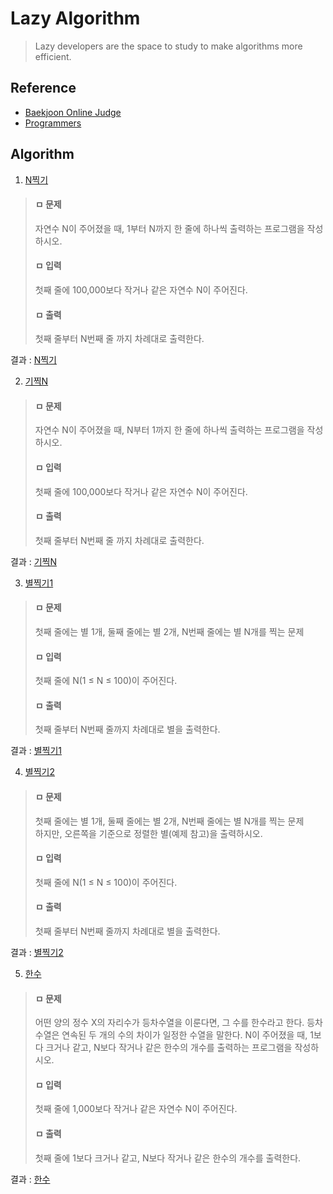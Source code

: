 # Lazy Algorithm

> Lazy developers are the space to study to make algorithms more efficient.

## Reference
- [Baekjoon Online Judge](https://www.acmicpc.net/)
- [Programmers](https://programmers.co.kr/learn/challenges)

## Algorithm

1. [N찍기]()

> #### ㅁ  문제<br>
> 자연수 N이 주어졌을 때, 1부터 N까지 한 줄에 하나씩 출력하는 프로그램을 작성하시오.<br>
> #### ㅁ 입력
> 첫째 줄에 100,000보다 작거나 같은 자연수 N이 주어진다.
> #### ㅁ 출력
> 첫째 줄부터 N번째 줄 까지 차례대로 출력한다.

결과 : [N찍기](https://github.com/92pino/Lazy_algorithm/blob/master/Algo2741.playground/Contents.swift)

2. [기찍N]()

> #### ㅁ 문제
> 자연수 N이 주어졌을 때, N부터 1까지 한 줄에 하나씩 출력하는 프로그램을 작성하시오.
> #### ㅁ 입력
> 첫째 줄에 100,000보다 작거나 같은 자연수 N이 주어진다.
> #### ㅁ 출력
> 첫째 줄부터 N번째 줄 까지 차례대로 출력한다.

결과 : [기찍N](https://github.com/92pino/Lazy_algorithm/blob/master/Algo2742.playground/Contents.swift)

3. [별찍기1]()

> #### ㅁ 문제
> 첫째 줄에는 별 1개, 둘째 줄에는 별 2개, N번째 줄에는 별 N개를 찍는 문제
> #### ㅁ 입력
> 첫째 줄에 N(1 ≤ N ≤ 100)이 주어진다.
> #### ㅁ 출력
> 첫째 줄부터 N번째 줄까지 차례대로 별을 출력한다.

결과 : [별찍기1](https://github.com/92pino/Lazy_algorithm/blob/master/Algo2438.playground/Contents.swift)

4. [별찍기2]()

> #### ㅁ 문제
> 첫째 줄에는 별 1개, 둘째 줄에는 별 2개, N번째 줄에는 별 N개를 찍는 문제<br>
> 하지만, 오른쪽을 기준으로 정렬한 별(예제 참고)을 출력하시오.
> #### ㅁ 입력
> 첫째 줄에 N(1 ≤ N ≤ 100)이 주어진다.
> #### ㅁ 출력
> 첫째 줄부터 N번째 줄까지 차례대로 별을 출력한다.

결과 : [별찍기2](https://github.com/92pino/Lazy_algorithm/blob/master/Algo2439.playground/Contents.swift)

5. [한수]()

> #### ㅁ 문제
> 어떤 양의 정수 X의 자리수가 등차수열을 이룬다면, 그 수를 한수라고 한다. 등차수열은 연속된 두 개의 수의 차이가 일정한 수열을 말한다. N이 주어졌을 때, 1보다 크거나 같고, N보다 작거나 같은 한수의 개수를 출력하는 프로그램을 작성하시오.
> #### ㅁ 입력
> 첫째 줄에 1,000보다 작거나 같은 자연수 N이 주어진다.
> #### ㅁ 출력
> 첫째 줄에 1보다 크거나 같고, N보다 작거나 같은 한수의 개수를 출력한다.

결과 : [한수](https://github.com/92pino/Lazy_algorithm/blob/master/Algo1065.playground/Contents.swift)
